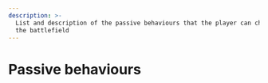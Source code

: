```yaml
---
description: >-
  List and description of the passive behaviours that the player can choose on
  the battlefield
---
```


# Passive behaviours

